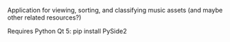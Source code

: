 
Application for viewing, sorting, and classifying music assets
(and maybe other related resources?)

Requires Python Qt 5:
pip install PySide2